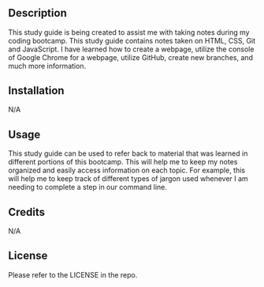# <Prework Study Guide Webpage>

## Description

This study guide is being created to assist me with taking notes during my coding bootcamp. This study guide contains notes taken on HTML, CSS, Git and JavaScript. I have learned how to create a webpage, utilize the console of Google Chrome for a webpage, utilize GitHub, create new branches, and much more information.

## Installation

N/A

## Usage

This study guide can be used to refer back to material that was learned in different portions of this bootcamp. This will help me to keep my notes organized and easily access information on each topic. For example, this will help me to keep track of different types of jargon used whenever I am needing to complete a step in our command line.

## Credits

N/A

## License

Please refer to the LICENSE in the repo.
